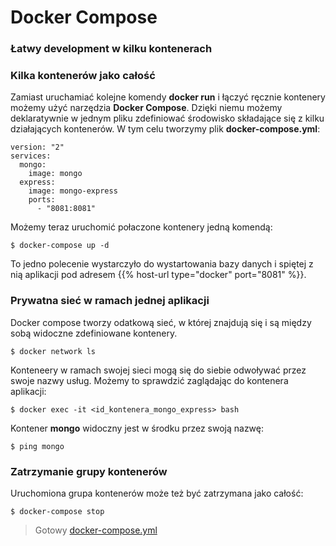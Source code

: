 # Docker Compose

### Łatwy development w kilku kontenerach

### Kilka kontenerów jako całość

Zamiast uruchamiać kolejne komendy **docker run** i łączyć ręcznie kontenery
możemy użyć narzędzia **Docker Compose**. Dzięki niemu możemy deklaratywnie w jednym
pliku zdefiniować środowisko składające się z kilku działających kontenerów.
W tym celu tworzymy plik **docker-compose.yml**:

```
version: "2"
services:
  mongo:
    image: mongo
  express:
    image: mongo-express
    ports:
      - "8081:8081"
```

Możemy teraz uruchomić połaczone kontenery jedną komendą:

```
$ docker-compose up -d
```

To jedno polecenie wystarczyło do wystartowania bazy danych i spiętej z nią aplikacji
pod adresem {{% host-url type="docker" port="8081" %}}.

### Prywatna sieć w ramach jednej aplikacji

Docker compose tworzy odatkową sieć, w której znajdują się i są między sobą widoczne
zdefiniowane kontenery.

```
$ docker network ls
```

Konteneery w ramach swojej sieci mogą się do siebie odwoływać przez swoje nazwy usług.
Możemy to sprawdzić zaglądając do kontenera aplikacji:

```
$ docker exec -it <id_kontenera_mongo_express> bash
```

Kontener **mongo** widoczny jest w środku przez swoją nazwę:

```
$ ping mongo
```

### Zatrzymanie grupy kontenerów

Uruchomiona grupa kontenerów może też być zatrzymana jako całość:
```
$ docker-compose stop
```

> Gotowy [docker-compose.yml](/compose/docker-compose.yml)
